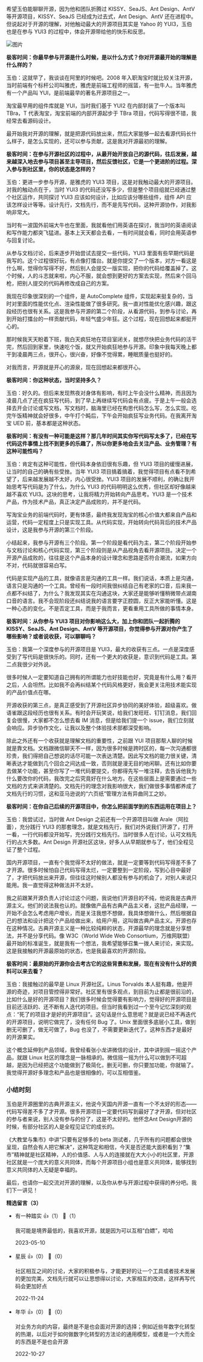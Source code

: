 希望玉伯能聊聊开源，因为他和团队折腾过 KISSY、SeaJS、Ant Design、AntV 等开源项目，KISSY、SeaJS 已经成为过去式，Ant Design、AntV 还在进程中。但说起对于开源的理解，对他触动最大的开源项目其实是 Yahoo 的 YUI3，玉伯也是在参与 YUI3 的过程中，体会开源带给他的快乐和反思。

![图片](https://static001.geekbang.org/resource/image/f2/f1/f29af703552b6d49fc344e97a5f916f1.png?wh=1920x145)

**极客时间：你最早参与开源是什么时候，是以什么方式？你对开源最开始的理解是什么样的？**

玉伯：这就早了，我谈谈在阿里的时候吧。2008 年入职淘宝时就比较关注开源，当时前端有个标杆公司叫雅虎，雅虎是前端工程师的摇篮，有一批牛人。当年雅虎有一个产品叫 YUI，是前端最早的著名开源项目之一。

淘宝最早用的组件库就是 YUI，当时我们基于 YUI2 在内部封装了一个版本叫 TBra，T 代表淘宝，淘宝前端的内部开源起步于 TBra 项目，代码写得很不错，我经常去看源码设计。

最开始我对开源的理解，就是把源代码放出来，然后大家能够一起去看源代码长什么样子，是怎么实现的，还可以参与贡献，这是我对开源最初的理解。

**极客时间：在参与开源社区的过程中，从最开始开放自己的源代码，往后发展，越来越深入地去参与项目甚至主导项目，然后反馈社区，它是一个更进阶的过程。深入参与到社区里，你的状态是怎样的？**

玉伯：更进一步参与开源，是雅虎的 YUI3 项目，这是对我触动最大的开源项目。对我的触动点在于，当时 YUI3 的代码还没写多少，但是整个项目组就已经通过整个社区运作，共同探讨 YUI3 应该如何设计，比如应该分哪些组件，组件 API 应该怎样设计等等。设计先行，文档先行，而不是先写代码，这种开源协作，对我影响非常大。

当时有一波国外前端大牛也在里面，我就看他们用英语在探讨，我当时的英语阅读和写作能力都突飞猛进。基本上天天都会去看，一有时间就会看，同时会用英语参与回复讨论。

从参与文档讨论，后来逐步开始尝试去提交一些代码，YUI3 里面有些早期代码是我写的。这个过程很好玩，有点像打擂台。就是你提交了一个版本，对方一看这是什么啊，觉得你写得不好，然后别人会提交一版实现，把你的代码给覆盖掉了。这个时候，人的斗志就来啦，内心不服，就会想到更好的方案去实现，然后来个回马枪，把别人提交的代码再修改成自己的方案。

我现在印象很深刻的一个组件，是 AutoComplete 组件，实现起来挺复杂的，当时对里面的性能优化点、渲染性能做了很多研究。我一直对性能优化感兴趣，跟这段经历也很有关系。这是我参与开源的第二个阶段，从看源代码，到参与讨论，再到开始打擂台的一样贡献代码，年轻气盛少年狂。这个过程，现在回想起来都挺开心的。

那时候我天天盼着下班，我白天疯狂地在项目室闭关，就想尽快把业务代码的活干完，然后回到家里，快速吃个饭，就又开始疯狂地参与开源。印象中我每天晚上都干到凌晨两三点，很开心，很兴奋，好像不觉得累，睡眠质量也挺好的。

对我而言，开源就是开心的源泉，现在回想起来都很开心。

**极客时间：你这种状态，当时坚持多久？**

玉伯：好久的。但后来发现熬夜对身体有影响，有时上午会没什么精神，而且因为凌晨几点了还在疯狂写代码，到了早上再继续写代码会有点疲。于是上午一般会选择去开会讨论或写文档，写文档时，脑海里已经在构思代码怎么写，怎么实现。吃完午饭精神就会好很多，中午打个盹后，下午会开始疯狂写业务代码。在我离开淘宝 UED 前，基本都是这种状态。

**极客时间：有没有一种可能是这样？那几年时间其实你写代码写太多了，已经在写代码这件事情上找不到更多的乐趣了，所以你更多地会去关注产品、业务管理？有这种可能性吗？**

玉伯：肯定有这种可能性，但代码本身依旧很有乐趣，但 YUI3 项目的缓慢进展，让当时的自己的确有些受挫。当年 YUI3 项目搞着搞着，我觉得项目有点看不到希望了，后来越发展越不太好，内心很受挫。YUI3 项目的发展不顺利，的确让我开始思考写代码是为了什么，为什么 YUI3 的代码明明这么优秀，但社区却好像越来越不喜欢 YUI3。这块的思考，让我将精力开始转向产品思考。YUI3 是一个技术产品，作为技术产品，真正决定产品成败的，并不是代码。

写淘宝业务的前端代码时，更有体感，最终我发现淘宝的核心价值大都来自产品和运营，代码一定程度上只是实现工具。从代码实现，开始转向代码背后的技术产品设计，这是我参与开源的第三个阶段。

小结起来，我参与开源有三个阶段。第一个阶段是看代码为主，第二个阶段开始参与文档讨论和核心代码实现，第三个阶段则是从产品视角去看开源项目。决定一个开源产品成败的，往往是这个产品本身的设计理念和思路是否符合潮流，如果方向不对，代码就很容易白写。

代码是实现产品的工具，就像语言是沟通的工具一样。我们说话，本质上是沟通，语言只是沟通的一个工具。曾经有一段时间我很纠结自己有老家的口音，后来我一点都不纠结了，为什么？我发现其实在沟通这块，大家还是能够听懂稍微带点湖南口音的语言。我不会现阶段还纠结说我的语言要字正腔圆，反正大家能听懂。这是一种心态的变化。不是否定工具，而是于我而言，更看重用工具所做的事情本身。

**极客时间：从你参与 YUI3 项目对你影响这么大，加上你和团队一起折腾的 KISSY、SeaJS、Ant Design、AntV 等开源项目，你觉得参与开源对你产生了哪些影响？或者说收获，可以聊聊吗？**

玉伯：我第一个深度参与的开源项目是 YUI3，最大的收获有三点。一点是深度感受到了写代码是很快乐的。同时，还有一个更大的收获是，意识到代码是工具。第二点我很少对外说。

很多时候人一定要知道自己拥有的所谓能力也好技能也好，究竟是有什么用？看开之后，人会坦然。比如我不会再纠结某个代码风格更好，我会更关注用技术能实现的产品价值点在哪。

开源收获的第三点，是真正感受到了开源社区异步协同的美好体验，超级喜欢。做语雀跟这段经历也很有关系。有时会开玩笑说，给我们发旺旺、钉钉消息，我们回复会很慢，大家都不怎么想去看 IM 消息，但是给我们提一个 issue，我们立刻就会响应。异步协作文化，让我以及整个体验技术部都深受影响。

除此之外还有一个收获就是理解文档的重要性，之前跟 YUI 项目那帮人聊的时候就是靠文档。文档跟微信聊天不一样，因为很多时候是跨时区的，每一次沟通都很珍贵，我们得把自己想说的话尽可能一次表达清楚。因此写文档的能力很关键，清晰表达才能做到几个回合之间达成一致，否则就是漫无目的地闲聊。还有比如你要去做某个功能，甚至你写了一堆代码要提交，你都得先写一堆注释，去告诉他我为什么要改你的代码，我改完之后究竟好在什么地方。在这些层面上是需要通过一些文档的方式来讲清楚的。文档先行的理念对我影响很大，我们做很多事情都养成了文档先行的习惯，这和亚马逊说的“六页纸”管理方法有异曲同工之妙。

**极客时间：在你自己后续的开源项目中，你怎么把前面学到的东西运用在项目上？**

玉伯：我尝试过，当时做 Ant Design 之前还有一个开源项目叫做 Arale（阿拉蕾），充分践行 YUI3 的那套理念，就是文档先行，我们对外说我们开源了，打开一看，一行代码都没开始写，充分践行文档先行。当时很多人在讨论，认可文档先行的占大多数。Ant Design 开源社区这块，好多人从早期就参与了，他们全程见证了整个过程。

国内开源项目，一直有个我觉得不太好的做法，就是一定要等到代码写得差不多了才开源。很多时候怕自己代码写得太烂，一定要整到一定阶段，写到心目中最好了，才把代码放出来开源，但往往这时候别人都没有参与的机会了，对别人来说只能用。我一直觉得这种做法并不太好。

我之前跟某开源负责人讨论过这个问题，我说他们开源目的不纯，他说我是古典开源主义。他们的说法我也认的。就像做产品有古典产品主义者，这批产品经理，一开始不会怎么考虑用户增长，而是关注我想不想做，我具体想做什么，然后根据自己的想法和设计把这个产品给做出来，给用户用，这叫做古典产品主义。开源也存在这种情况。古典开源主义是一种比较纯粹的状态，开源最早的理念就是分享想法，并不是分享代码。像 W3C（World Wide Web Consortium，万维网联盟） 最开始的标准诞生，就是我有一个想法，我希望能够召集一拨人来讨论，来实现。这是我接触的开源最原始的状态，也是我最喜欢的开源阶段。

**极客时间：最原始的开源你会去考古它的这些背景和发展，现在有没有什么好的资料可以来去看？**

玉伯：我接触过的最早是 Linux 开源社区。Linus Torvalds 本人挺有趣，他是开源的奇迹，对项目管控得非常好。社区里有很多观点，到目前为止都是很前沿的，比如什么是好的开源项目？我们很多时候会觉得要有影响力，觉得好的开源项目是目前还活跃的、还不断有人迭代的项目。但当时我看到过一个至今记忆深刻的观点：“死了的项目才是好的开源项目”。这句话是什么意思呢？就是说已经不再迭代的开源项目，说明它做完了，没有任何 Bug 了。Unix 里面很多底层小工具，做到删无可删了，做无可做了，Bug 也没了，不需要更新迭代了。这种东西才是最好的开源果实。

这个概念延伸到产品领域，我曾经看张小龙讲微信的设计，其中讲到摇一摇这个产品，就跟 Linux 社区的理念是一脉相承的。微信摇一摇为什么可以做到不可超越，是因为已经把这个功能做到了极简化，删无可删，你只要加功能，你就输了。我觉得开源好多理念和产品也是很相像的，可以互相借鉴。

### 小结时刻

玉伯是开源圈里的古典开源主义，他说今天国内开源一直有一个不太好的形态——代码写得差不多了才开源。很多开源项目一定要代码写到最好了才开源，但对社区的参与者来说，别人没有参与的份了，这是不太好的。他怀念Ant Design开源的时候，有部分社区的人是全程见证它的成长的。

《大教堂与集市》中讲“只要有足够多的 beta 测试者，几乎所有的问题都会很快呈现，自然会有人把它解决”，这种笃定和相信，今天是否还能大面积看到？“集市”精神就是社区精神，人的价值感、人与人的连接就在大大小小的社区里，开源社区就是一个庞大的意义共同体，而每个开源项目小组也是意义共同体，能够找到意义共同体的人无疑是幸福的。

最后，也请你一起交流对开源的理解，以及你从参与开源过程中获得的养分吧。我们下一讲见！
<div><strong>精选留言（3）</strong></div><ul>
<li><span>有一种踏实</span> 👍（1） 💬（1）<p>我可能是境界最低的，我喜欢开源，就是因为可以互相“白嫖”，哈哈</p>2023-05-10</li><br/><li><span>星辰</span> 👍（0） 💬（0）<p>社区相互之间的讨论，大家的积极参与，才能更好的让一个工具或者技术发展的更加完美，文档先行就可以让思想得以讨论，大家相互的改进，这样再写代码会更加好点</p>2022-11-24</li><br/><li><span>年华</span> 👍（0） 💬（0）<p>对业务方向的内容，最终是不是也会面对开源的选择；例如近些年数字化转型的热潮，以后对于如何做数字化转型的方法论的通用模型，或者是一个大而全的东西是不是也会开源</p>2022-10-27</li><br/>
</ul>
